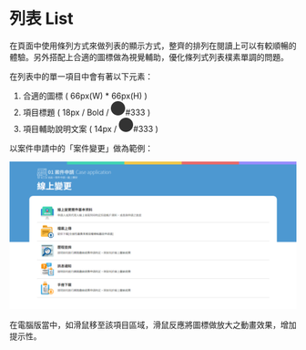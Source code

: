 # 列表 List

在頁面中使用條列方式來做列表的顯示方式，整齊的排列在閱讀上可以有較順暢的體驗。另外搭配上合適的圖標做為視覺輔助，優化條列式列表樸素單調的問題。

在列表中的單一項目中會有著以下元素：

1. 合適的圖標 \( 66px\(W\) \* 66px\(H\) \)
2. 項目標題 \( 18px / Bold / ![](../.gitbook/assets/color_333.png)\#333 \)
3. 項目輔助說明文案 \( 14px / ![](../.gitbook/assets/color_333.png)\#333 \)

以案件申請中的「案件變更」做為範例：

![](../.gitbook/assets/page_list.png)

在電腦版當中，如滑鼠移至該項目區域，滑鼠反應將圖標做放大之動畫效果，增加提示性。


